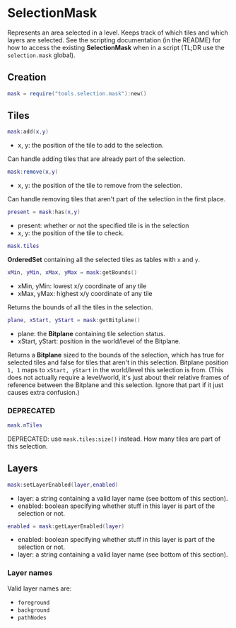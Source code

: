 # SelectionMask

Represents an area selected in a level.
Keeps track of which tiles and which layers are selected.
See the scripting documentation (in the README) for how to access the existing __SelectionMask__ when in a script
(TL;DR use the `selection.mask` global).

## Creation

```Lua
mask = require("tools.selection.mask"):new()
```

## Tiles

```Lua
mask:add(x,y)
```
- x, y: the position of the tile to add to the selection.

Can handle adding tiles that are already part of the selection.

```Lua
mask:remove(x,y)
```
- x, y: the position of the tile to remove from the selection.

Can handle removing tiles that aren't part of the selection in the first place.

```Lua
present = mask:has(x,y)
```
- present: whether or not the specified tile is in the selection
- x, y: the position of the tile to check.

```Lua
mask.tiles
```
__OrderedSet__ containing all the selected tiles as tables with `x` and `y`.

```Lua
xMin, yMin, xMax, yMax = mask:getBounds()
```
- xMin, yMin: lowest x/y coordinate of any tile
- xMax, yMax: highest x/y coordinate of any tile

Returns the bounds of all the tiles in the selection.

```Lua
plane, xStart, yStart = mask:getBitplane()
```
- plane: the __Bitplane__ containing tile selection status.
- xStart, yStart: position in the world/level of the Bitplane.

Returns a __Bitplane__ sized to the bounds of the selection, which has true for selected tiles and false for tiles that aren't in this selection.
Bitplane position `1, 1` maps to `xStart, yStart` in the world/level this selection is from.
(This does not actually require a level/world, it's just about their relative frames of reference between the Bitplane and this selection.
Ignore that part if it just causes extra confusion.)

### DEPRECATED

```Lua
mask.nTiles
```
DEPRECATED: use `mask.tiles:size()` instead.
How many tiles are part of this selection.

## Layers

```Lua
mask:setLayerEnabled(layer,enabled)
```
- layer: a string containing a valid layer name (see bottom of this section).
- enabled: boolean specifying whether stuff in this layer is part of the selection or not.

```Lua
enabled = mask:getLayerEnabled(layer)
```
- enabled: boolean specifying whether stuff in this layer is part of the selection or not.
- layer: a string containing a valid layer name (see bottom of this section).

### Layer names

Valid layer names are:
- `foreground`
- `background`
- `pathNodes`

